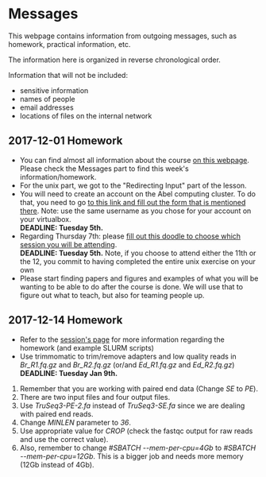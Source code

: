 # Messages

This webpage contains information from outgoing messages, such as homework,
practical information, etc.

The information here is organized in reverse chronological order.

Information that will not be included:

 * sensitive information
 * names of people
 * email addresses
 * locations of files on the internal network
 
## 2017-12-01 Homework

  * You can find almost all information about the course 
  [on this webpage](https://norwegianveterinaryinstitute.github.io/BioinfTraining/).
  Please check the Messages part to find this week's information/homework.
  * For the unix part, we got to the "Redirecting Input" part of the lesson.
  * You will need to create an account on the Abel computing cluster. To
  do that, you need to go [to this link and fill out the form that is
  mentioned there](https://github.com/NorwegianVeterinaryInstitute/Info/wiki/AbelUserGuide). Note: use
  the same username as you chose for your account on your virtualbox.<br/>
  **DEADLINE: Tuesday 5th.**
  * Regarding Thursday 7th: please [fill out this doodle to choose which
  session you will be attending](https://doodle.com/poll/sxt5hmub94nhegyv). <br/>
  **DEADLINE: Tuesday 5th.** 
  Note, if you choose to attend either the 11th or the 12, you commit to having
  completed the entire unix exercise on your own
  * Please start finding papers and figures and examples of what you will be 
  wanting to be able to do after the course is done. We will use that to figure
  out what to teach, but also for teaming people up.
  
## 2017-12-14 Homework

  * Refer to the [session's page](data_pre_processing.md) for more information regarding the homework (and example SLURM scripts)
  * Use trimmomatic to trim/remove adapters and low quality reads in _Br_R1.fq.gz_ and _Br_R2.fq.gz_ (or/and _Ed_R1.fq.gz_ and _Ed_R2.fq.gz_)<br/>
  **DEADLINE: Tuesday Jan 9th.**

1. Remember that you are working with paired end data (Change _SE_ to _PE_). 
2. There are two input files and four output files.
3. Use _TruSeq3-PE-2.fa_ instead of _TruSeq3-SE.fa_ since we are dealing with paired end reads.
4. Change _MINLEN_ parameter to _36_.
5. Use appropriate value for _CROP_ (check the fastqc output for raw reads and use the correct value).
6. Also, remember to change _#SBATCH --mem-per-cpu=4Gb_ to _#SBATCH --mem-per-cpu=12Gb_. This is a bigger job and needs more memory (12Gb instead of 4Gb).
